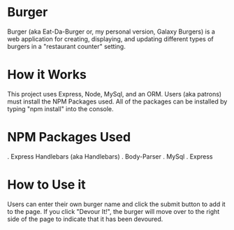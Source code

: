 # Burger

Burger (aka Eat-Da-Burger or, my personal version, Galaxy Burgers) is a web application for creating, displaying, and updating different types of burgers in a "restaurant counter" setting.
 
# How it Works
This project uses Express, Node, MySql, and an ORM.
Users (aka patrons) must install the NPM Packages used. All of the packages can be installed by typing "npm install" into the console.

# NPM Packages Used
. Express Handlebars (aka Handlebars)
. Body-Parser
. MySql
. Express

# How to Use it
Users can enter their own burger name and click the submit button to add it to the page. If you click "Devour It!", the burger will move over to the right side of the page to indicate that it has been devoured.